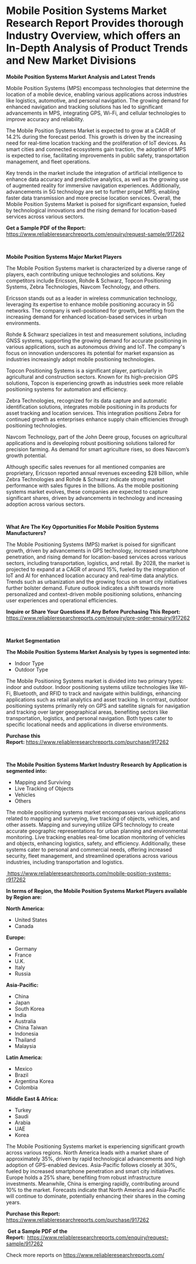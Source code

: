 <p><h1>Mobile Position Systems Market Research Report Provides thorough Industry Overview, which offers an In-Depth Analysis of Product Trends and New Market Divisions</h1></p><p><strong>Mobile Position Systems Market Analysis and Latest Trends</strong></p>
<p><p>Mobile Position Systems (MPS) encompass technologies that determine the location of a mobile device, enabling various applications across industries like logistics, automotive, and personal navigation. The growing demand for enhanced navigation and tracking solutions has led to significant advancements in MPS, integrating GPS, Wi-Fi, and cellular technologies to improve accuracy and reliability.</p><p>The Mobile Position Systems Market is expected to grow at a CAGR of 14.2% during the forecast period. This growth is driven by the increasing need for real-time location tracking and the proliferation of IoT devices. As smart cities and connected ecosystems gain traction, the adoption of MPS is expected to rise, facilitating improvements in public safety, transportation management, and fleet operations.</p><p>Key trends in the market include the integration of artificial intelligence to enhance data accuracy and predictive analytics, as well as the growing use of augmented reality for immersive navigation experiences. Additionally, advancements in 5G technology are set to further propel MPS, enabling faster data transmission and more precise location services. Overall, the Mobile Position Systems Market is poised for significant expansion, fueled by technological innovations and the rising demand for location-based services across various sectors.</p></p>
<p><strong>Get a Sample PDF of the Report:&nbsp;</strong> <a href="https://www.reliableresearchreports.com/enquiry/request-sample/917262?utm_campaign=3214&utm_medium=2&utm_source=Github&utm_content=ia&utm_term=07032025&utm_id=mobile-position-systems">https://www.reliableresearchreports.com/enquiry/request-sample/917262</a></p>
<p>&nbsp;</p>
<p><strong>Mobile Position Systems Major Market Players</strong></p>
<p><p>The Mobile Position Systems market is characterized by a diverse range of players, each contributing unique technologies and solutions. Key competitors include Ericsson, Rohde & Schwarz, Topcon Positioning Systems, Zebra Technologies, Navcom Technology, and others. </p><p>Ericsson stands out as a leader in wireless communication technology, leveraging its expertise to enhance mobile positioning accuracy in 5G networks. The company is well-positioned for growth, benefiting from the increasing demand for enhanced location-based services in urban environments.</p><p>Rohde & Schwarz specializes in test and measurement solutions, including GNSS systems, supporting the growing demand for accurate positioning in various applications, such as autonomous driving and IoT. The company's focus on innovation underscores its potential for market expansion as industries increasingly adopt mobile positioning technologies.</p><p>Topcon Positioning Systems is a significant player, particularly in agricultural and construction sectors. Known for its high-precision GPS solutions, Topcon is experiencing growth as industries seek more reliable positioning systems for automation and efficiency.</p><p>Zebra Technologies, recognized for its data capture and automatic identification solutions, integrates mobile positioning in its products for asset tracking and location services. This integration positions Zebra for continued growth as enterprises enhance supply chain efficiencies through positioning technologies.</p><p>Navcom Technology, part of the John Deere group, focuses on agricultural applications and is developing robust positioning solutions tailored for precision farming. As demand for smart agriculture rises, so does Navcom’s growth potential.</p><p>Although specific sales revenues for all mentioned companies are proprietary, Ericsson reported annual revenues exceeding $28 billion, while Zebra Technologies and Rohde & Schwarz indicate strong market performance with sales figures in the billions. As the mobile positioning systems market evolves, these companies are expected to capture significant shares, driven by advancements in technology and increasing adoption across various sectors.</p></p>
<p>&nbsp;</p>
<p><strong>What Are The Key Opportunities For Mobile Position Systems Manufacturers?</strong></p>
<p><p>The Mobile Positioning Systems (MPS) market is poised for significant growth, driven by advancements in GPS technology, increased smartphone penetration, and rising demand for location-based services across various sectors, including transportation, logistics, and retail. By 2028, the market is projected to expand at a CAGR of around 15%, fueled by the integration of IoT and AI for enhanced location accuracy and real-time data analytics. Trends such as urbanization and the growing focus on smart city initiatives further bolster demand. Future outlook indicates a shift towards more personalized and context-driven mobile positioning solutions, enhancing user experiences and operational efficiencies.</p></p>
<p><strong>Inquire or Share Your Questions If Any Before Purchasing This Report:</strong> <a href="https://www.reliableresearchreports.com/enquiry/pre-order-enquiry/917262?utm_campaign=3214&utm_medium=2&utm_source=Github&utm_content=ia&utm_term=07032025&utm_id=mobile-position-systems">https://www.reliableresearchreports.com/enquiry/pre-order-enquiry/917262</a></p>
<p>&nbsp;</p>
<p><strong>Market Segmentation</strong></p>
<p><strong>The Mobile Position Systems Market Analysis by types is segmented into:</strong></p>
<p><ul><li>Indoor Type</li><li>Outdoor Type</li></ul></p>
<p><p>The Mobile Positioning Systems market is divided into two primary types: indoor and outdoor. Indoor positioning systems utilize technologies like Wi-Fi, Bluetooth, and RFID to track and navigate within buildings, enhancing applications such as retail analytics and asset tracking. In contrast, outdoor positioning systems primarily rely on GPS and satellite signals for navigation and tracking over larger geographical areas, benefiting sectors like transportation, logistics, and personal navigation. Both types cater to specific locational needs and applications in diverse environments.</p></p>
<p><strong>Purchase this Report:&nbsp;</strong><a href="https://www.reliableresearchreports.com/purchase/917262?utm_campaign=3214&utm_medium=2&utm_source=Github&utm_content=ia&utm_term=07032025&utm_id=mobile-position-systems">https://www.reliableresearchreports.com/purchase/917262</a></p>
<p>&nbsp;</p>
<p><strong>The Mobile Position Systems Market Industry Research by Application is segmented into:</strong></p>
<p><ul><li>Mapping and Surviving</li><li>Live Tracking of Objects</li><li>Vehicles</li><li>Others</li></ul></p>
<p><p>The mobile positioning systems market encompasses various applications related to mapping and surveying, live tracking of objects, vehicles, and other assets. Mapping and surveying utilize GPS technology to create accurate geographic representations for urban planning and environmental monitoring. Live tracking enables real-time location monitoring of vehicles and objects, enhancing logistics, safety, and efficiency. Additionally, these systems cater to personal and commercial needs, offering increased security, fleet management, and streamlined operations across various industries, including transportation and logistics.</p></p>
<p><a href="https://www.reliableresearchreports.com/mobile-position-systems-r917262?utm_campaign=3214&utm_medium=2&utm_source=Github&utm_content=ia&utm_term=07032025&utm_id=mobile-position-systems">&nbsp;https://www.reliableresearchreports.com/mobile-position-systems-r917262</a></p>
<p><strong>In terms of Region, the Mobile Position Systems Market Players available by Region are:</strong></p>
<p>
    <p> <strong> North America: </strong>
        <ul>
            <li>United States</li>
            <li>Canada</li>
        </ul>
        </p> 
    <p> <strong> Europe: </strong>
        <ul>
            <li>Germany</li>
            <li>France</li>
            <li>U.K.</li>
            <li>Italy</li>
            <li>Russia</li>
        </ul>
        </p> 
    <p> <strong> Asia-Pacific: </strong>
        <ul>
            <li>China</li>
            <li>Japan</li>
            <li>South Korea</li>
            <li>India</li>
            <li>Australia</li>
            <li>China Taiwan</li>
            <li>Indonesia</li>
            <li>Thailand</li>
            <li>Malaysia</li>
        </ul>
        </p> 
    <p> <strong> Latin America: </strong>
        <ul>
            <li>Mexico</li>
            <li>Brazil</li>
            <li>Argentina Korea</li>
            <li>Colombia</li>
        </ul>
        </p> 
    <p> <strong> Middle East & Africa: </strong>
        <ul>
            <li>Turkey</li>
            <li>Saudi</li>
            <li>Arabia</li>
            <li>UAE</li>
            <li>Korea</li>
        </ul>
    </p>
    </p>
<p><p>The Mobile Positioning Systems market is experiencing significant growth across various regions. North America leads with a market share of approximately 35%, driven by rapid technological advancements and high adoption of GPS-enabled devices. Asia-Pacific follows closely at 30%, fueled by increased smartphone penetration and smart city initiatives. Europe holds a 25% share, benefiting from robust infrastructure investments. Meanwhile, China is emerging rapidly, contributing around 10% to the market. Forecasts indicate that North America and Asia-Pacific will continue to dominate, potentially enhancing their shares in the coming years.</p></p>
<p><strong>Purchase this Report: </strong><a href="https://www.reliableresearchreports.com/purchase/917262?utm_campaign=3214&utm_medium=2&utm_source=Github&utm_content=ia&utm_term=07032025&utm_id=mobile-position-systems">https://www.reliableresearchreports.com/purchase/917262</a></p>
<p>&nbsp;<strong>Get a Sample PDF of the Report:&nbsp;&nbsp;</strong><a href="https://www.reliableresearchreports.com/enquiry/request-sample/917262?utm_campaign=3214&utm_medium=2&utm_source=Github&utm_content=ia&utm_term=07032025&utm_id=mobile-position-systems">https://www.reliableresearchreports.com/enquiry/request-sample/917262</a></p>
<p><strong></strong></p>
<p>Check more reports on <a href="https://www.reliableresearchreports.com/?utm_campaign=3214&utm_medium=2&utm_source=Github&utm_content=ia&utm_term=07032025&utm_id=mobile-position-systems">https://www.reliableresearchreports.com/</a></p>